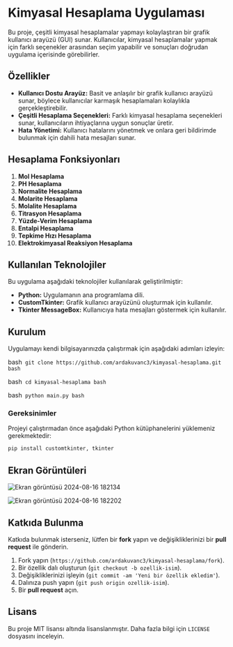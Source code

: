 # Kimyasal Hesaplama Uygulaması

Bu proje, çeşitli kimyasal hesaplamalar yapmayı kolaylaştıran bir grafik kullanıcı arayüzü (GUI) sunar. Kullanıcılar, kimyasal hesaplamalar yapmak için farklı seçenekler arasından seçim yapabilir ve sonuçları doğrudan uygulama içerisinde görebilirler.

## Özellikler

- **Kullanıcı Dostu Arayüz:** Basit ve anlaşılır bir grafik kullanıcı arayüzü sunar, böylece kullanıcılar karmaşık hesaplamaları kolaylıkla gerçekleştirebilir.
- **Çeşitli Hesaplama Seçenekleri:** Farklı kimyasal hesaplama seçenekleri sunar, kullanıcıların ihtiyaçlarına uygun sonuçlar üretir.
- **Hata Yönetimi:** Kullanıcı hatalarını yönetmek ve onlara geri bildirimde bulunmak için dahili hata mesajları sunar.

## Hesaplama Fonksiyonları
1. **Mol Hesaplama**
2. **PH Hesaplama**
3. **Normalite Hesaplama**
4. **Molarite Hesaplama**
5. **Molalite Hesaplama**
6. **Titrasyon Hesaplama**
7. **Yüzde-Verim Hesaplama**
8. **Entalpi Hesaplama**
9. **Tepkime Hızı Hesaplama**
10. **Elektrokimyasal Reaksiyon Hesaplama**

## Kullanılan Teknolojiler

Bu uygulama aşağıdaki teknolojiler kullanılarak geliştirilmiştir:

- **Python:** Uygulamanın ana programlama dili.
- **CustomTkinter:** Grafik kullanıcı arayüzünü oluşturmak için kullanılır.
- **Tkinter MessageBox:** Kullanıcıya hata mesajları göstermek için kullanılır.

## Kurulum

Uygulamayı kendi bilgisayarınızda çalıştırmak için aşağıdaki adımları izleyin:

bash```
git clone https://github.com/ardakuvanc3/kimyasal-hesaplama.git
bash```

bash```
cd kimyasal-hesaplama
bash```

bash```
python main.py
bash```

### Gereksinimler

Projeyi çalıştırmadan önce aşağıdaki Python kütüphanelerini yüklemeniz gerekmektedir:

```bash
pip install customtkinter, tkinter
```

## Ekran Görüntüleri

![Ekran görüntüsü 2024-08-16 182134](https://github.com/user-attachments/assets/ca59f4ff-d2ac-45b3-b400-2b3e39a63396)


![Ekran görüntüsü 2024-08-16 182202](https://github.com/user-attachments/assets/e6e18f24-def7-495d-8fd7-c85fb55984d7)

## Katkıda Bulunma

Katkıda bulunmak isterseniz, lütfen bir **fork** yapın ve değişikliklerinizi bir **pull request** ile gönderin.

1. Fork yapın (`https://github.com/ardakuvanc3/kimyasal-hesaplama/fork`).
2. Bir özellik dalı oluşturun (`git checkout -b ozellik-isim`).
3. Değişikliklerinizi işleyin (`git commit -am 'Yeni bir özellik ekledim'`).
4. Dalınıza push yapın (`git push origin ozellik-isim`).
5. Bir **pull request** açın.

## Lisans

Bu proje MIT lisansı altında lisanslanmıştır. Daha fazla bilgi için `LICENSE` dosyasını inceleyin.



